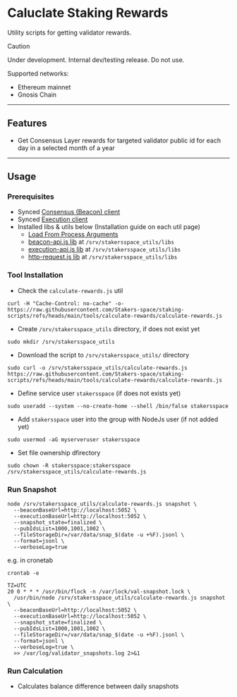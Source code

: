# Caluclate Staking Rewards

Utility scripts for getting validator rewards.

> [!CAUTION]
> Under development. Internal dev/testing release. Do not use.

Supported networks:
- Ethereum mainnet
- Gnosis Chain

---
## Features
- Get Consensus Layer rewards for targeted validator public id for each day in a selected month of a year

---
## Usage
### Prerequisites
- Synced [Consensus (Beacon) client](https://stakers.space/guides)
- Synced [Execution client](https://stakers.space/guides)
- Installed libs & utils below (Installation guide on each util page)
  - [Load From Process Arguments](https://github.com/Stakers-space/staking-scripts/tree/main/libs/load-from-process-arguments)
  - [beacon-api.js lib](https://github.com/Stakers-space/staking-scripts/tree/main/libs/beacon-api) at `/srv/stakersspace_utils/libs`
  - [execution-api.js lib](https://github.com/Stakers-space/staking-scripts/tree/main/libs/execution-api) at `/srv/stakersspace_utils/libs`
  - [http-request.js lib](https://github.com/Stakers-space/staking-scripts/tree/main/libs/http-request) at `/srv/stakersspace_utils/libs`

### Tool Installation
- Check the `calculate-rewards.js` util
```
curl -H "Cache-Control: no-cache" -o- https://raw.githubusercontent.com/Stakers-space/staking-scripts/refs/heads/main/tools/calculate-rewards/calculate-rewards.js
```
- Create `/srv/stakersspace_utils` directory, if does not exist yet
```
sudo mkdir /srv/stakersspace_utils
```
- Download the script to `/srv/stakersspace_utils/` directory
```
sudo curl -o /srv/stakersspace_utils/calculate-rewards.js https://raw.githubusercontent.com/Stakers-space/staking-scripts/refs/heads/main/tools/calculate-rewards/calculate-rewards.js
```
- Define service user `stakersspace` (if does not exists yet)
```
sudo useradd --system --no-create-home --shell /bin/false stakersspace
```
- Add `stakersspace` user into the group with NodeJs user (if not added yet)
```
sudo usermod -aG myserveruser stakersspace
```
- Set file ownership dfirectory
```
sudo chown -R stakersspace:stakersspace /srv/stakersspace_utils/calculate-rewards.js
```

### Run Snapshot
```
node /srv/stakersspace_utils/calculate-rewards.js snapshot \
  --beaconBaseUrl=http://localhost:5052 \
  --executionBaseUrl=http://localhost:5052 \
  --snapshot_state=finalized \
  --pubIdsList=1000,1001,1002 \
  --fileStorageDir=/var/data/snap_$(date -u +%F).jsonl \
  --format=jsonl \
  --verboseLog=true
```
e.g. in cronetab
```
crontab -e
```
```
TZ=UTC
20 0 * * * /usr/bin/flock -n /var/lock/val-snapshot.lock \
  /usr/bin/node /srv/stakersspace_utils/calculate-rewards.js snapshot \
  --beaconBaseUrl=http://localhost:5052 \
  --executionBaseUrl=http://localhost:5052 \
  --snapshot_state=finalized \
  --pubIdsList=1000,1001,1002 \
  --fileStorageDir=/var/data/snap_$(date -u +%F).jsonl \
  --format=jsonl \
  --verboseLog=true \
  >> /var/log/validator_snapshots.log 2>&1
```

### Run Calculation
- Calculates balance difference between daily snapshots
